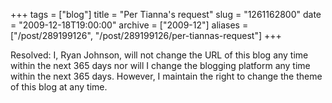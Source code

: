 +++
tags = ["blog"]
title = "Per Tianna's request"
slug = "1261162800"
date = "2009-12-18T19:00:00"
archive = ["2009-12"]
aliases = ["/post/289199126", "/post/289199126/per-tiannas-request"]
+++

Resolved: I, Ryan Johnson, will not change the URL of this blog any time
within the next 365 days nor will I change the blogging platform any time
within the next 365 days.  However, I maintain the right to change the
theme of this blog at any time.
